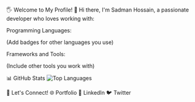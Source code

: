 🖐 Welcome to My Profile!
👋 Hi there, I'm Sadman Hossain, a passionate developer who loves working with:

Programming Languages:

(Add badges for other languages you use)

Frameworks and Tools:

(Include other tools you work with)

📊 GitHub Stats
![Top Languages](https://github-readme-stats.vercel.app/api/top-langs/?username=YourUsername&layout=compact&theme=radical)

🔗 Let's Connect!
🌐 Portfolio
💼 LinkedIn
🐦 Twitter
